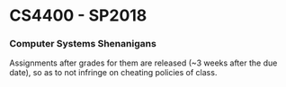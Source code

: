 # CS4400 - SP2018
### Computer Systems Shenanigans

Assignments after grades for them are released (~3 weeks after the due date), so as to not infringe on cheating policies of class. 
